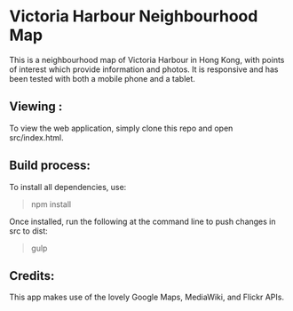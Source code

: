 Victoria Harbour Neighbourhood Map
===============================

This is a neighbourhood map of Victoria Harbour in Hong Kong, with points of interest which provide information and photos. It is responsive and has been tested with both a mobile phone and a tablet.

## Viewing :

To view the web application, simply clone this repo and open src/index.html.

## Build process:

To install all dependencies, use:

> npm install

Once installed, run the following at the command line to push changes in src to dist:

> gulp

## Credits:

This app makes use of the lovely Google Maps, MediaWiki, and Flickr APIs.
